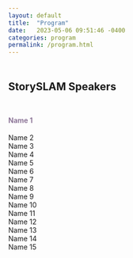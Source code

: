 ```yaml
---
layout: default
title:  "Program"
date:   2023-05-06 09:51:46 -0400
categories: program
permalink: /program.html
---
```


<div style="padding-bottom: 5px;"></div>
<h2>StorySLAM Speakers</h2>

<div style="padding-top: 10px;"></div>

 <div class="speakers-grid-container">
    <div class="speakers-name"><h4 style="color:#8d7698">Name 1</h4></div>
    <div class="speakers-name">Name 2</div>
    <div class="speakers-name">Name 3</div>
    <div class="speakers-name">Name 4</div>
    <div class="speakers-name">Name 5</div>
    <div class="speakers-name">Name 6</div>
    <div class="speakers-name">Name 7</div>
    <div class="speakers-name">Name 8</div>
    <div class="speakers-name">Name 9</div>
    <div class="speakers-name">Name 10</div>
    <div class="speakers-name">Name 11</div>
    <div class="speakers-name">Name 12</div>
    <div class="speakers-name">Name 13</div>
    <div class="speakers-name">Name 14</div>
    <div class="speakers-name">Name 15</div>
  </div>

<iframe src="" width="800" height="600" frameborder="0" marginheight="0" marginwidth="0"></iframe>
<div style="padding-bottom: 60px;"></div>

